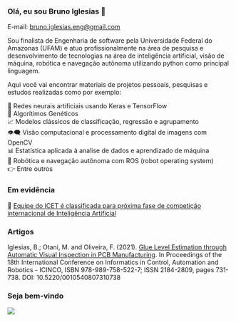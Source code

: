 <!--
**bruiglesias/bruiglesias** is a ✨ _special_ ✨ repository because its `README.md` (this file) appears on your GitHub profile.

Here are some ideas to get you started:

- 🔭 I’m currently working on ...
- 🌱 I’m currently learning ...
- 👯 I’m looking to collaborate on ...
- 🤔 I’m looking for help with ...
- 💬 Ask me about ...
- 📫 How to reach me: ...
- 😄 Pronouns: ...
- ⚡ Fun fact: ...
-->

### Olá, eu sou Bruno Iglesias 👋

E-mail: bruno.iglesias.eng@gmail.com

Sou finalista de Engenharia de software pela Universidade Federal do Amazonas (UFAM) e atuo profissionalmente na área de pesquisa e desenvolvimento de tecnologias na área de inteligência artificial, visão de máquina, robótica e navegação autônoma utilizando python como principal linguagem.

Aqui você vai encontrar materiais de projetos pessoais, pesquisas e estudos realizadas como por exemplo:

  🧠 Redes neurais artificiais usando Keras e TensorFlow <br/>
  🧬 Algorítimos Genéticos <br/>
  📈 Modelos clássicos de classificação, regressão e agrupamento <br/>
  👁️‍🗨️ Visão computacional e processamento digital de imagens com OpenCV <br/>
 	📊 Estatística aplicada à analise de dados e aprendizado de máquina <br/>
  🤖 Robótica e navegação autônoma com ROS (robot operating system) <br/>
  👉 Entre outros

### Em evidência

🏅 <a href="https://www.ufam.edu.br/ultimas-noticias/2267-equipe-do-icet-e-classificada-para-proxima-fase-de-competicao-internacional-de-inteligencia-artificial.html">Equipe do ICET é classificada para próxima fase de competição internacional de Inteligência Artificial</a> 

### Artigos

Iglesias, B.; Otani, M. and Oliveira, F. (2021). <a href="https://www.scitepress.org/PublicationsDetail.aspx?ID=5p4UpQR0YcY=&t=1">Glue Level Estimation through Automatic Visual Inspection in PCB Manufacturing</a>. In Proceedings of the 18th International Conference on Informatics in Control, Automation and Robotics - ICINCO, ISBN 978-989-758-522-7; ISSN 2184-2809, pages 731-738. DOI: 10.5220/0010540807310738

### Seja bem-vindo
<img src="https://github.com/bruiglesias/bruiglesias/blob/main/vis%C3%A3o%20computacional%402x%20(2).png" />
